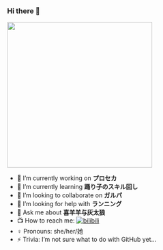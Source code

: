 ### Hi there 👋

[<img width="340px" src="https://github-readme-stats.vercel.app/api?username=Honoka55&count_private=true&show_icons=true&theme=discord_old_blurple">](https://github.com/Honoka55?tab=repositories)


- 🔭 I’m currently working on **プロセカ**
- 🌱 I’m currently learning **踊り子のスキル回し**
- 👯 I’m looking to collaborate on **ガルパ**
- 🤔 I’m looking for help with **ランニング**
- 💬 Ask me about **喜羊羊与灰太狼**
- 📺 How to reach me: [![bilibili](https://img.shields.io/static/v1?label=bilibili&message=%E7%84%B0%E5%8D%8EHonoka55&color=blue&style=flat-square)](https://space.bilibili.com/7398042)
- ♀️ Pronouns: she/her/她
- ⚡ Trivia: I’m not sure what to do with GitHub yet…
